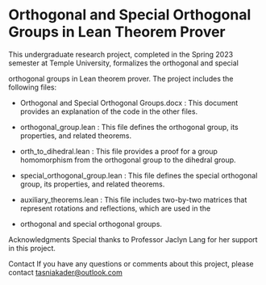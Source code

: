 # Orthogonal and Special Orthogonal Groups in Lean Theorem Prover

This undergraduate research project, completed in the Spring 2023 semester at Temple University, formalizes the orthogonal and special 

orthogonal groups in Lean theorem prover. The project includes the following files:

* Orthogonal and Special Orthogonal Groups.docx : This document provides an explanation of the code in the other files.

* orthogonal_group.lean : This file defines the orthogonal group, its properties, and related theorems.

* orth_to_dihedral.lean : This file provides a proof for a group homomorphism from the orthogonal group to the dihedral group.

* special_orthogonal_group.lean : This file defines the special orthogonal group, its properties, and related theorems.

* auxiliary_theorems.lean : This file includes two-by-two matrices that represent rotations and reflections, which are used in the 

* orthogonal and special orthogonal groups.

Acknowledgments
Special thanks to Professor Jaclyn Lang for her support in this project.

Contact
If you have any questions or comments about this project, please contact 
tasniakader@outlook.com


